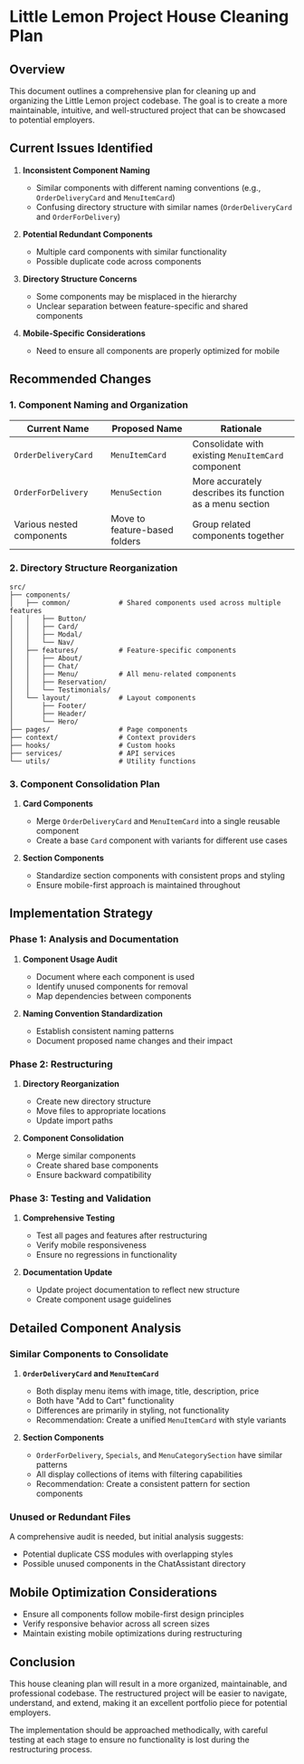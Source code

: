 # Little Lemon Project House Cleaning Plan

## Overview

This document outlines a comprehensive plan for cleaning up and organizing the Little Lemon project codebase. The goal is to create a more maintainable, intuitive, and well-structured project that can be showcased to potential employers.

## Current Issues Identified

1. **Inconsistent Component Naming**
   - Similar components with different naming conventions (e.g., `OrderDeliveryCard` and `MenuItemCard`)
   - Confusing directory structure with similar names (`OrderDeliveryCard` and `OrderForDelivery`)

2. **Potential Redundant Components**
   - Multiple card components with similar functionality
   - Possible duplicate code across components

3. **Directory Structure Concerns**
   - Some components may be misplaced in the hierarchy
   - Unclear separation between feature-specific and shared components

4. **Mobile-Specific Considerations**
   - Need to ensure all components are properly optimized for mobile

## Recommended Changes

### 1. Component Naming and Organization

| Current Name | Proposed Name | Rationale |
|--------------|--------------|-----------|
| `OrderDeliveryCard` | `MenuItemCard` | Consolidate with existing `MenuItemCard` component |
| `OrderForDelivery` | `MenuSection` | More accurately describes its function as a menu section |
| Various nested components | Move to feature-based folders | Group related components together |

### 2. Directory Structure Reorganization

```
src/
├── components/
│   ├── common/            # Shared components used across multiple features
│   │   ├── Button/
│   │   ├── Card/
│   │   ├── Modal/
│   │   └── Nav/
│   ├── features/          # Feature-specific components
│   │   ├── About/
│   │   ├── Chat/
│   │   ├── Menu/          # All menu-related components
│   │   ├── Reservation/
│   │   └── Testimonials/
│   └── layout/            # Layout components
│       ├── Footer/
│       ├── Header/
│       └── Hero/
├── pages/                 # Page components
├── context/               # Context providers
├── hooks/                 # Custom hooks
├── services/              # API services
└── utils/                 # Utility functions
```

### 3. Component Consolidation Plan

1. **Card Components**
   - Merge `OrderDeliveryCard` and `MenuItemCard` into a single reusable component
   - Create a base `Card` component with variants for different use cases

2. **Section Components**
   - Standardize section components with consistent props and styling
   - Ensure mobile-first approach is maintained throughout

## Implementation Strategy

### Phase 1: Analysis and Documentation

1. **Component Usage Audit**
   - Document where each component is used
   - Identify unused components for removal
   - Map dependencies between components

2. **Naming Convention Standardization**
   - Establish consistent naming patterns
   - Document proposed name changes and their impact

### Phase 2: Restructuring

1. **Directory Reorganization**
   - Create new directory structure
   - Move files to appropriate locations
   - Update import paths

2. **Component Consolidation**
   - Merge similar components
   - Create shared base components
   - Ensure backward compatibility

### Phase 3: Testing and Validation

1. **Comprehensive Testing**
   - Test all pages and features after restructuring
   - Verify mobile responsiveness
   - Ensure no regressions in functionality

2. **Documentation Update**
   - Update project documentation to reflect new structure
   - Create component usage guidelines

## Detailed Component Analysis

### Similar Components to Consolidate

1. **`OrderDeliveryCard` and `MenuItemCard`**
   - Both display menu items with image, title, description, price
   - Both have "Add to Cart" functionality
   - Differences are primarily in styling, not functionality
   - Recommendation: Create a unified `MenuItemCard` with style variants

2. **Section Components**
   - `OrderForDelivery`, `Specials`, and `MenuCategorySection` have similar patterns
   - All display collections of items with filtering capabilities
   - Recommendation: Create a consistent pattern for section components

### Unused or Redundant Files

A comprehensive audit is needed, but initial analysis suggests:
- Potential duplicate CSS modules with overlapping styles
- Possible unused components in the ChatAssistant directory

## Mobile Optimization Considerations

- Ensure all components follow mobile-first design principles
- Verify responsive behavior across all screen sizes
- Maintain existing mobile optimizations during restructuring

## Conclusion

This house cleaning plan will result in a more organized, maintainable, and professional codebase. The restructured project will be easier to navigate, understand, and extend, making it an excellent portfolio piece for potential employers.

The implementation should be approached methodically, with careful testing at each stage to ensure no functionality is lost during the restructuring process.
